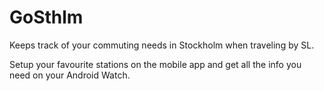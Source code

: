 # GoSthlm
Keeps track of your commuting needs in Stockholm when traveling by SL.

Setup your favourite stations on the mobile app and get all the info you need on your Android Watch.
